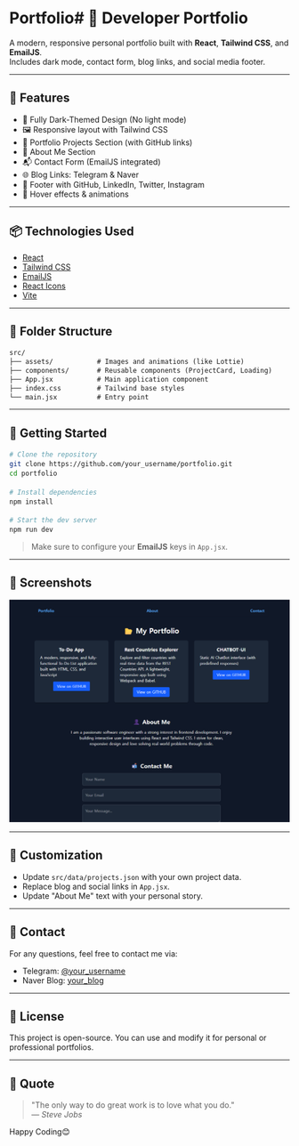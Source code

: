 # Portfolio# 💼 Developer Portfolio

A modern, responsive personal portfolio built with **React**, **Tailwind CSS**, and **EmailJS**.  
Includes dark mode, contact form, blog links, and social media footer.

---

## 🌟 Features

- 🎨 Fully Dark-Themed Design (No light mode)
- 🖼️ Responsive layout with Tailwind CSS
- 📂 Portfolio Projects Section (with GitHub links)
- 👤 About Me Section
- 📬 Contact Form (EmailJS integrated)
- 🌐 Blog Links: Telegram & Naver
- 🔗 Footer with GitHub, LinkedIn, Twitter, Instagram
- 🎯 Hover effects & animations

---

## 📦 Technologies Used

- [React](https://reactjs.org/)
- [Tailwind CSS](https://tailwindcss.com/)
- [EmailJS](https://www.emailjs.com/)
- [React Icons](https://react-icons.github.io/react-icons/)
- [Vite](https://vitejs.dev/)

---

## 📁 Folder Structure

```
src/
├── assets/           # Images and animations (like Lottie)
├── components/       # Reusable components (ProjectCard, Loading)
├── App.jsx           # Main application component
├── index.css         # Tailwind base styles
└── main.jsx          # Entry point
```

---

## 🚀 Getting Started

```bash
# Clone the repository
git clone https://github.com/your_username/portfolio.git
cd portfolio

# Install dependencies
npm install

# Start the dev server
npm run dev
```

> Make sure to configure your **EmailJS** keys in `App.jsx`.

---

## 📸 Screenshots

![Portfolio Preview](./public/preview.png)

---

## 🔧 Customization

- Update `src/data/projects.json` with your own project data.
- Replace blog and social links in `App.jsx`.
- Update "About Me" text with your personal story.

---

## 📮 Contact

For any questions, feel free to contact me via:

- Telegram: [@your_username](https://t.me/devFayzullo)
- Naver Blog: [your_blog](https://blog.naver.com/devfayzullo)

---

## 📝 License

This project is open-source. You can use and modify it for personal or professional portfolios.

---

## 🧠 Quote

> "The only way to do great work is to love what you do."  
> — _Steve Jobs_

Happy Coding😊
